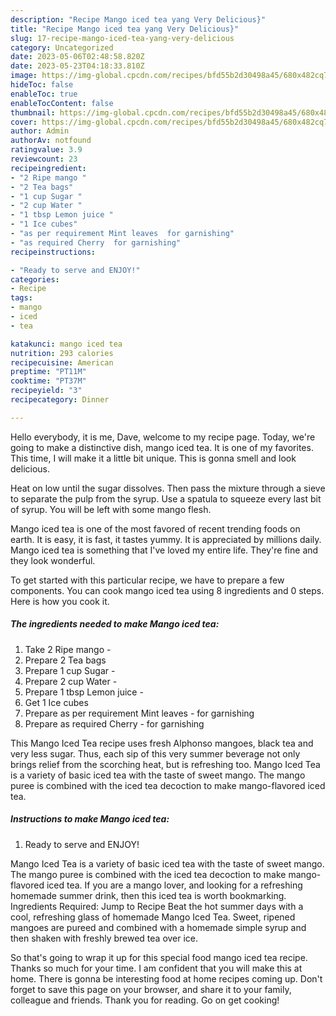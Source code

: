 ```yaml
---
description: "Recipe Mango iced tea yang Very Delicious}"
title: "Recipe Mango iced tea yang Very Delicious}"
slug: 17-recipe-mango-iced-tea-yang-very-delicious
category: Uncategorized
date: 2023-05-06T02:48:58.820Z
date: 2023-05-23T04:18:33.810Z
image: https://img-global.cpcdn.com/recipes/bfd55b2d30498a45/680x482cq70/mango-iced-tea-recipe-main-photo.jpg
hideToc: false
enableToc: true
enableTocContent: false
thumbnail: https://img-global.cpcdn.com/recipes/bfd55b2d30498a45/680x482cq70/mango-iced-tea-recipe-main-photo.jpg
cover: https://img-global.cpcdn.com/recipes/bfd55b2d30498a45/680x482cq70/mango-iced-tea-recipe-main-photo.jpg
author: Admin
authorAv: notfound
ratingvalue: 3.9
reviewcount: 23
recipeingredient:
- "2 Ripe mango "
- "2 Tea bags"
- "1 cup Sugar "
- "2 cup Water "
- "1 tbsp Lemon juice "
- "1 Ice cubes"
- "as per requirement Mint leaves  for garnishing"
- "as required Cherry  for garnishing"
recipeinstructions:

- "Ready to serve and ENJOY!"
categories:
- Recipe
tags:
- mango
- iced
- tea

katakunci: mango iced tea 
nutrition: 293 calories
recipecuisine: American
preptime: "PT11M"
cooktime: "PT37M"
recipeyield: "3"
recipecategory: Dinner

---
```



Hello everybody, it is me, Dave, welcome to my recipe page. Today, we're going to make a distinctive dish, mango iced tea. It is one of my favorites. This time, I will make it a little bit unique. This is gonna smell and look delicious.

Heat on low until the sugar dissolves. Then pass the mixture through a sieve to separate the pulp from the syrup. Use a spatula to squeeze every last bit of syrup. You will be left with some mango flesh.

Mango iced tea is one of the most favored of recent trending foods on earth. It is easy, it is fast, it tastes yummy. It is appreciated by millions daily. Mango iced tea is something that I've loved my entire life. They're fine and they look wonderful.


To get started with this particular recipe, we have to prepare a few components. You can cook mango iced tea using 8 ingredients and 0 steps. Here is how you cook it.

<!--inarticleads1-->

##### The ingredients needed to make Mango iced tea:

1. Take 2 Ripe mango -
1. Prepare 2 Tea bags
1. Prepare 1 cup Sugar -
1. Prepare 2 cup Water -
1. Prepare 1 tbsp Lemon juice -
1. Get 1 Ice cubes
1. Prepare as per requirement Mint leaves - for garnishing
1. Prepare as required Cherry - for garnishing


This Mango Iced Tea recipe uses fresh Alphonso mangoes, black tea and very less sugar. Thus, each sip of this very summer beverage not only brings relief from the scorching heat, but is refreshing too. Mango Iced Tea is a variety of basic iced tea with the taste of sweet mango. The mango puree is combined with the iced tea decoction to make mango-flavored iced tea. 

<!--inarticleads2-->

##### Instructions to make Mango iced tea:


1. Ready to serve and ENJOY!

Mango Iced Tea is a variety of basic iced tea with the taste of sweet mango. The mango puree is combined with the iced tea decoction to make mango-flavored iced tea. If you are a mango lover, and looking for a refreshing homemade summer drink, then this iced tea is worth bookmarking. Ingredients Required: Jump to Recipe Beat the hot summer days with a cool, refreshing glass of homemade Mango Iced Tea. Sweet, ripened mangoes are pureed and combined with a homemade simple syrup and then shaken with freshly brewed tea over ice. 

So that's going to wrap it up for this special food mango iced tea recipe. Thanks so much for your time. I am confident that you will make this at home. There is gonna be interesting food at home recipes coming up. Don't forget to save this page on your browser, and share it to your family, colleague and friends. Thank you for reading. Go on get cooking!
